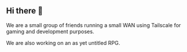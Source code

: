 ## Hi there 👋

We are a small group of friends running a small WAN using Tailscale for gaming and development purposes.

We are also working on an as yet untitled RPG.
